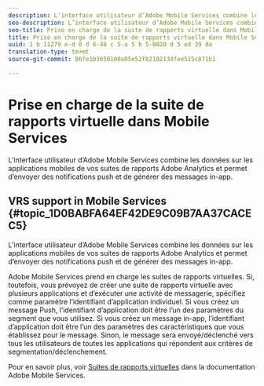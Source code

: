 ```yaml
---
description: L’interface utilisateur d’Adobe Mobile Services combine les données sur les applications mobiles de vos suites de rapports Adobe Analytics et permet d’envoyer des notifications push et de générer des messages in-app.
seo-description: L’interface utilisateur d’Adobe Mobile Services combine les données sur les applications mobiles de vos suites de rapports Adobe Analytics et permet d’envoyer des notifications push et de générer des messages in-app.
seo-title: Prise en charge de la suite de rapports virtuelle dans Mobile Services
title: Prise en charge de la suite de rapports virtuelle dans Mobile Services
uuid: 1 b 11279 e-d 0 d 8-48 c 5-a 5 b 5-8020 d 5 ed 39 da
translation-type: tm+mt
source-git-commit: 86fe1b3650100a05e52fb2102134fee515c871b1

---
```



# Prise en charge de la suite de rapports virtuelle dans Mobile Services

L’interface utilisateur d’Adobe Mobile Services combine les données sur les applications mobiles de vos suites de rapports Adobe Analytics et permet d’envoyer des notifications push et de générer des messages in-app.

## VRS support in Mobile Services {#topic_1D0BABFA64EF42DE9C09B7AA37CACEC5}

L’interface utilisateur d’Adobe Mobile Services combine les données sur les applications mobiles de vos suites de rapports Adobe Analytics et permet d’envoyer des notifications push et de générer des messages in-app.

Adobe Mobile Services prend en charge les suites de rapports virtuelles. Si, toutefois, vous prévoyez de créer une suite de rapports virtuelle avec plusieurs applications et d’exécuter une activité de messagerie, spécifiez comme paramètre l’identifiant d’application individuel. Si vous créez un message Push, l’identifiant d’application doit être l’un des paramètres du segment que vous utilisez. Si vous créez un message in-app, l’identifiant d’application doit être l’un des paramètres des caractéristiques que vous établissez pour le message. Sinon, le message sera envoyé/déclenché vers tous les utilisateurs de toutes les applications qui répondent aux critères de segmentation/déclenchement.

Pour en savoir plus, voir [Suites de rapports virtuelles](https://marketing.adobe.com/resources/help/en_US/mobile/c_mob_vrs.html) dans la documentation Adobe Mobile Services.
